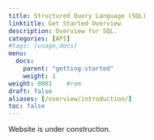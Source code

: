 ```yaml
---
title: Structured Query Language (SQL)
linktitle: Get Started Overview
description: Overview for SQL.
categories: [API]
#tags: [usage,docs]
menu:
  docs:
    parent: "getting-started"
    weight: 1
weight: 0001	#rem
draft: false
aliases: [/overview/introduction/]
toc: false
---
```


Website is under construction.